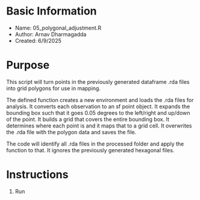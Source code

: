 # Basic Information

* Name: 05_polygonal_adjustment.R
* Author: Arnav Dharmagadda
* Created: 6/9/2025

# Purpose

This script will turn points in the previously generated dataframe .rda files into grid polygons for use in mapping. 

The defined function creates a new environment and loads the .rda files for analysis. It converts each observation to an sf point object. It expands the bounding box such that it goes 0.05 degrees to the left/right and up/down of the point. It builds a grid that covers the entire bounding box. It determines where each point is and it maps that to a grid cell. It overwrites the .rda file with the polygon data and saves the file.

The code will identify all .rda files in the processed folder and apply the function to that. It ignores the previously generated hexagonal files.

# Instructions

1. Run
